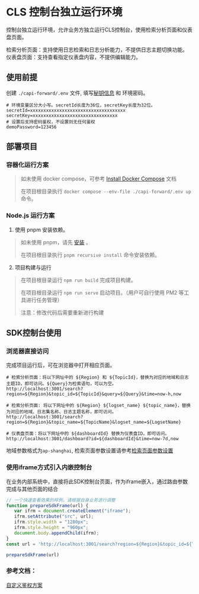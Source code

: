 # CLS 控制台独立运行环境

控制台独立运行环境，允许业务方独立运行CLS控制台，使用检索分析页面和仪表盘页面。

检索分析页面：支持使用日志检索和日志分析能力，不提供日志主题切换功能。
仪表盘页面：支持查看指定仪表盘内容，不提供编辑能力。


## 使用前提

创建 `./capi-forward/.env` 文件, 填写[秘钥信息](https://console.cloud.tencent.com/cam/capi) 和 环境密码。
```dotenv
# 环境变量区分大小写。secretId长度为36位，secretKey长度为32位。
secretId=xxxxxxxxxxxxxxxxxxxxxxxxxxxxxxxxxxxx
secretKey=xxxxxxxxxxxxxxxxxxxxxxxxxxxxxxxx
# 设置后支持密码鉴权，不设置则无任何鉴权
demoPassword=123456
```

## 部署项目
### 容器化运行方案
> 如未使用 docker compose，可参考 [Install Docker Compose](https://docs.docker.com/compose/install/#install-compose) 文档
>
> 在项目根目录执行 `docker compose --env-file ./capi-forward/.env up` 命令。

### Node.js 运行方案
1. 使用 pnpm 安装依赖。
> 如未使用 pnpm，请先 [安装](https://pnpm.io/zh/installation) 。
>
> 在项目根目录执行 `pnpm recursive install` 命令安装依赖。

2. 项目构建与运行
> 在项目根目录运行 `npm run build` 完成项目构建。
>
> 在项目根目录运行 `npm run serve` 启动项目。（用户可自行使用 PM2 等工具进行任务管理）
>
> 注意：修改代码后需要重新进行构建


## SDK控制台使用
### 浏览器直接访问
完成项目运行后，可在浏览器中打开相应页面。

```url
# 检索分析页面：将以下网址中的 ${Region} 和 ${TopicId}，替换为对应的地域和日志主题ID，即可访问。${Query}为检索语句，可以为空。
http://localhost:3001/search?region=${Region}&topic_id=${TopicId}&query=${Query}&time=now-h,now

# 检索分析页面: 将以下网址中的 ${Region} ${logset_name} ${topic_name}，替换为对应的地域、日志集名称、日志主题名称，即可访问。
http://localhost:3001/search?region=${Region}&topic_name=${TopicName}&logset_name=${LogsetName}

# 仪表盘页面：将以下网址中的 ${dashboardId} 替换为仪表盘ID，即可访问。
http://localhost:3001/dashboard?id=${dashboardId}&time=now-7d,now
```
地域参数格式为`ap-shanghai`, 检索页面参数设置请参考[检索页面参数设置](https://cloud.tencent.com/document/product/614/39331)


### 使用iframe方式引入内嵌控制台
在业务内部系统中，直接将此SDK控制台页面，作为iframe嵌入，通过路由参数完成与其他页面的结合
```typescript
// 一个快速查看效果的样例，请根据自身业务进行调整
function prepareSdkFrame(url) {
   var ifrm = document.createElement("iframe");
   ifrm.setAttribute("src", url);
   ifrm.style.width = "1280px";
   ifrm.style.height = "960px";
   document.body.appendChild(ifrm);
}
const url = 'http://localhost:3001/search?region=${Region}&topic_id=${TopicId}&query=${Query}&time=now-h,now'

prepareSdkFrame(url)
```

### 参考文档：

[自定义鉴权方案](https://github.com/TencentCloud/cls-console-sdk/blob/main/sdk-modules/%E5%AE%9A%E5%88%B6%E5%8C%96%E5%BC%80%E5%8F%91.md)
